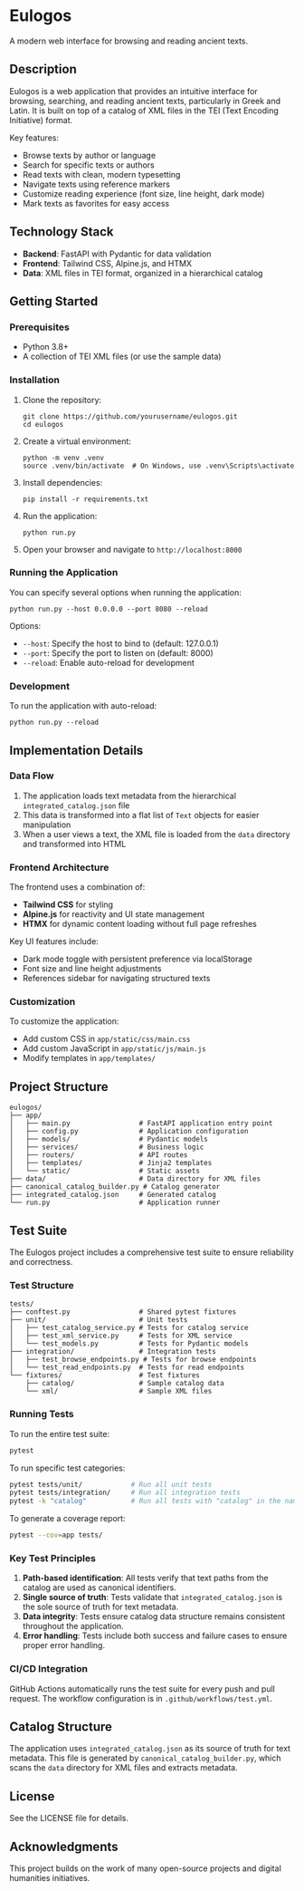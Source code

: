 # Eulogos

A modern web interface for browsing and reading ancient texts.

## Description

Eulogos is a web application that provides an intuitive interface for browsing, searching, and reading ancient texts, particularly in Greek and Latin. It is built on top of a catalog of XML files in the TEI (Text Encoding Initiative) format.

Key features:

- Browse texts by author or language
- Search for specific texts or authors
- Read texts with clean, modern typesetting
- Navigate texts using reference markers
- Customize reading experience (font size, line height, dark mode)
- Mark texts as favorites for easy access

## Technology Stack

- **Backend**: FastAPI with Pydantic for data validation
- **Frontend**: Tailwind CSS, Alpine.js, and HTMX
- **Data**: XML files in TEI format, organized in a hierarchical catalog

## Getting Started

### Prerequisites

- Python 3.8+
- A collection of TEI XML files (or use the sample data)

### Installation

1. Clone the repository:
   ```
   git clone https://github.com/yourusername/eulogos.git
   cd eulogos
   ```

2. Create a virtual environment:
   ```
   python -m venv .venv
   source .venv/bin/activate  # On Windows, use .venv\Scripts\activate
   ```

3. Install dependencies:
   ```
   pip install -r requirements.txt
   ```

4. Run the application:
   ```
   python run.py
   ```

5. Open your browser and navigate to `http://localhost:8000`

### Running the Application

You can specify several options when running the application:

```
python run.py --host 0.0.0.0 --port 8080 --reload
```

Options:
- `--host`: Specify the host to bind to (default: 127.0.0.1)
- `--port`: Specify the port to listen on (default: 8000)
- `--reload`: Enable auto-reload for development

### Development

To run the application with auto-reload:
```
python run.py --reload
```

## Implementation Details

### Data Flow

1. The application loads text metadata from the hierarchical `integrated_catalog.json` file
2. This data is transformed into a flat list of `Text` objects for easier manipulation
3. When a user views a text, the XML file is loaded from the `data` directory and transformed into HTML

### Frontend Architecture

The frontend uses a combination of:
- **Tailwind CSS** for styling
- **Alpine.js** for reactivity and UI state management
- **HTMX** for dynamic content loading without full page refreshes

Key UI features include:
- Dark mode toggle with persistent preference via localStorage
- Font size and line height adjustments
- References sidebar for navigating structured texts

### Customization

To customize the application:
- Add custom CSS in `app/static/css/main.css`
- Add custom JavaScript in `app/static/js/main.js`
- Modify templates in `app/templates/`

## Project Structure

```
eulogos/
├── app/
│   ├── main.py                 # FastAPI application entry point
│   ├── config.py               # Application configuration
│   ├── models/                 # Pydantic models
│   ├── services/               # Business logic
│   ├── routers/                # API routes
│   ├── templates/              # Jinja2 templates
│   └── static/                 # Static assets
├── data/                       # Data directory for XML files
├── canonical_catalog_builder.py # Catalog generator
├── integrated_catalog.json     # Generated catalog
└── run.py                      # Application runner
```

## Test Suite

The Eulogos project includes a comprehensive test suite to ensure reliability and correctness.

### Test Structure

```
tests/
├── conftest.py                 # Shared pytest fixtures
├── unit/                       # Unit tests
│   ├── test_catalog_service.py # Tests for catalog service
│   ├── test_xml_service.py     # Tests for XML service
│   └── test_models.py          # Tests for Pydantic models
├── integration/                # Integration tests
│   ├── test_browse_endpoints.py # Tests for browse endpoints
│   └── test_read_endpoints.py  # Tests for read endpoints
└── fixtures/                   # Test fixtures
    ├── catalog/                # Sample catalog data
    └── xml/                    # Sample XML files
```

### Running Tests

To run the entire test suite:

```bash
pytest
```

To run specific test categories:

```bash
pytest tests/unit/            # Run all unit tests
pytest tests/integration/     # Run all integration tests
pytest -k "catalog"           # Run all tests with "catalog" in the name
```

To generate a coverage report:

```bash
pytest --cov=app tests/
```

### Key Test Principles

1. **Path-based identification**: All tests verify that text paths from the catalog are used as canonical identifiers.
2. **Single source of truth**: Tests validate that `integrated_catalog.json` is the sole source of truth for text metadata.
3. **Data integrity**: Tests ensure catalog data structure remains consistent throughout the application.
4. **Error handling**: Tests include both success and failure cases to ensure proper error handling.

### CI/CD Integration

GitHub Actions automatically runs the test suite for every push and pull request. The workflow configuration is in `.github/workflows/test.yml`.

## Catalog Structure

The application uses `integrated_catalog.json` as its source of truth for text metadata. This file is generated by `canonical_catalog_builder.py`, which scans the `data` directory for XML files and extracts metadata.

## License

See the LICENSE file for details.

## Acknowledgments

This project builds on the work of many open-source projects and digital humanities initiatives. 